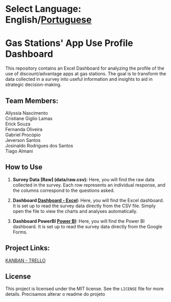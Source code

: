 # Select Language: English/[Portuguese](/README-pt.md)

# Gas Stations' App Use Profile Dashboard

This repository contains an Excel Dashboard for analyzing the profile of the use of discount/advantage apps at gas stations. The goal is to transform the data collected in a survey into useful information and insights to aid in strategic decision-making.


## Team Members:

Allyssia Nascimento </br>
Cristiane Giglio Lamas</br>
Erick Souza</br>
Fernanda Oliveira</br>
Gabriel Procópio</br>
Jeverson Santos</br>
Josinaldo Rodrigues dos Santos</br>
Tiago Almani</br>

## How to Use

1. **Survey Data [Raw] (data/raw.csv):** Here, you will find the raw data collected in the survey. Each row represents an individual response, and the columns correspond to the questions asked.

2. **Dashboard [Dashboard - Excel](dashboard.xlsm):** Here, you will find the Excel dashboard. It is set up to read the survey data directly from the CSV file. Simply open the file to view the charts and analyses automatically.

3. **Dashboard PowerBI [Power BI](powerbi/ipiDados.pbix`):** Here, you will find the Power BI dashboard. It is set up to read the survey data directly from the Google Forms.

## Project Links:

[KANBAN - TRELLO](https://trello.com/b/JbKGAHt1/dash-ipiranga-dados)


## License

This project is licensed under the MIT license. See the `LICENSE` file for more details.
Precisamos alterar o readme do projeto